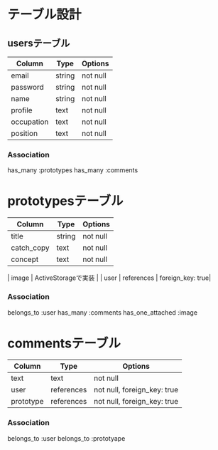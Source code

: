 # テーブル設計

## usersテーブル

| Column     | Type   | Options  |
| ---------- | ------ | -------- |
| email      | string | not null |
| password   | string | not null |
| name       | string | not null |
| profile    | text   | not null |
| occupation | text   | not null |
| position   | text   | not null |

### Association
has_many :prototypes
has_many :comments



# prototypesテーブル

|  Column    |   Type     |  Options         |
|  ------    |  ------    |  -------         |
| title      | string     | not null         |
| catch_copy | text       | not null         |
| concept    | text       | not null         |

| image      | ActiveStorageで実装            |
| user       | references | foreign_key: true|

### Association
belongs_to :user
has_many :comments
has_one_attached :image



# commentsテーブル

| Column    | Type       | Options                     |
| --------- | ---------- | --------------------------- |
| text      | text       | not null                    |
| user      | references | not null, foreign_key: true |
| prototype | references | not null, foreign_key: true |

### Association
belongs_to :user
belongs_to :prototyape